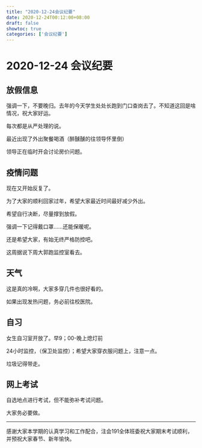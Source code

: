 ```yaml
---
title: "2020-12-24会议纪要"
date: 2020-12-24T00:12:00+08:00
draft: false
showtoc: true
categories: ['会议纪要']
---
```

# 2020-12-24 会议纪要

## 放假信息

强调一下，不要晚归。去年的今天学生处处长跑到门口查岗去了。不知道这回是啥情况，祝大家好运。

每次都是从严处理的说。

最近出现了外出聚餐喝酒（醉醺醺的往领导怀里倒）

领导正在临时开会讨论房价问题。

## 疫情问题

现在又开始反复了。

为了大家的顺利回家过年，希望大家最近时间最好减少外出。

希望自行决断，尽量撑到放假。

强调一下记得戴口罩……还能保暖呢。

还是希望大家，有始无终严格防控吧。

这周据说下周大郭跑监控室看去。

## 天气

这是真的冷啊，大家多穿几件也很好看的。

如果出现发热问题，务必前往校医院。

## 自习

女生自习室开放了。早9；00-晚上熄灯前

24小时监控，（保卫处监控）；希望大家穿衣服问题上，注意一点。

垃圾记得带走。

## 网上考试

自选地点进行考试，但不能弥补考试问题。

大家务必要做。

---

感谢大家本学期的认真学习和工作配合，注会191全体班委祝大家期末考试顺利，并预祝大家春节、新年愉快。